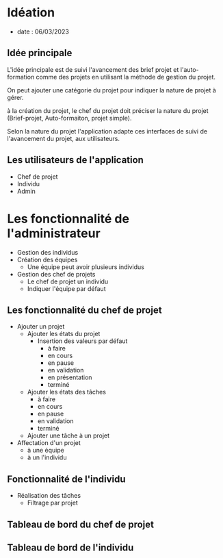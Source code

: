 # Idéation
- date : 06/03/2023

## Idée principale 

L'idée principale est de suivi l'avancement des brief projet et l'auto-formation comme des projets en utilisant la méthode de gestion du projet.

On peut ajouter une catégorie du projet pour indiquer la nature de projet à gérer.

à la création du projet, le chef du projet doit préciser la nature du projet (Brief-projet, Auto-formaiton, projet simple).

Selon la nature du projet l'application adapte ces interfaces de suivi de l'avancement du projet, aux utilisateurs.

## Les utilisateurs de l'application 

- Chef de projet 
- Individu
- Admin


# Les fonctionnalité de l'administrateur

- Gestion des individus
- Création des équipes
  - Une équipe peut avoir plusieurs individus
- Gestion des chef de projets
  - Le chef de projet un individu
  - Indiquer l'équipe par défaut
  
## Les fonctionnalité du chef de projet 

- Ajouter un projet 
  - Ajouter les états du projet
    - Insertion des valeurs par défaut 
      - à faire
      - en cours
      - en pause
      - en validation
      - en présentation
      - terminé
  - Ajouter les états des tâches 
      - à faire
      - en cours
      - en pause
      - en validation
      - terminé
  - Ajouter une tâche à un projet
- Affectation d'un projet 
  - à une équipe 
  - à un l'individu

## Fonctionnalité de l'individu

- Réalisation des tâches
  - Filtrage par projet

## Tableau de bord du chef de projet


## Tableau de bord de l'individu








  
